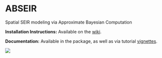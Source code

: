 # ABSEIR
Spatial SEIR modeling via Approximate Bayesian Computation

**Installation Instructions:** Available on the [wiki](https://github.com/grantbrown/ABSEIR/wiki/Installation).

**Documentation:** Available in the package, as well as via tutorial [vignettes](http://grantbrown.github.io/ABSEIR/vignettes/Introduction.html).

<img src="https://travis-ci.org/grantbrown/ABSEIR.svg?branch=master"/>
